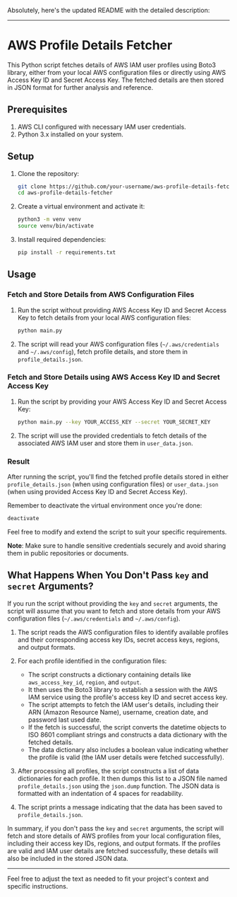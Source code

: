 Absolutely, here's the updated README with the detailed description:

---

# AWS Profile Details Fetcher

This Python script fetches details of AWS IAM user profiles using Boto3 library, either from your local AWS configuration files or directly using AWS Access Key ID and Secret Access Key. The fetched details are then stored in JSON format for further analysis and reference.

## Prerequisites

1. AWS CLI configured with necessary IAM user credentials.
2. Python 3.x installed on your system.

## Setup

1. Clone the repository:

   ```bash
   git clone https://github.com/your-username/aws-profile-details-fetcher.git
   cd aws-profile-details-fetcher
   ```

2. Create a virtual environment and activate it:

   ```bash
   python3 -m venv venv
   source venv/bin/activate
   ```

3. Install required dependencies:

   ```bash
   pip install -r requirements.txt
   ```

## Usage

### Fetch and Store Details from AWS Configuration Files

1. Run the script without providing AWS Access Key ID and Secret Access Key to fetch details from your local AWS configuration files:

   ```bash
   python main.py
   ```

2. The script will read your AWS configuration files (`~/.aws/credentials` and `~/.aws/config`), fetch profile details, and store them in `profile_details.json`.

### Fetch and Store Details using AWS Access Key ID and Secret Access Key

1. Run the script by providing your AWS Access Key ID and Secret Access Key:

   ```bash
   python main.py --key YOUR_ACCESS_KEY --secret YOUR_SECRET_KEY
   ```

2. The script will use the provided credentials to fetch details of the associated AWS IAM user and store them in `user_data.json`.

### Result

After running the script, you'll find the fetched profile details stored in either `profile_details.json` (when using configuration files) or `user_data.json` (when using provided Access Key ID and Secret Access Key).

Remember to deactivate the virtual environment once you're done:

```bash
deactivate
```

Feel free to modify and extend the script to suit your specific requirements.

**Note**: Make sure to handle sensitive credentials securely and avoid sharing them in public repositories or documents.

## What Happens When You Don't Pass `key` and `secret` Arguments?

If you run the script without providing the `key` and `secret` arguments, the script will assume that you want to fetch and store details from your AWS configuration files (`~/.aws/credentials` and `~/.aws/config`).

1. The script reads the AWS configuration files to identify available profiles and their corresponding access key IDs, secret access keys, regions, and output formats.

2. For each profile identified in the configuration files:
   - The script constructs a dictionary containing details like `aws_access_key_id`, `region`, and `output`.
   - It then uses the Boto3 library to establish a session with the AWS IAM service using the profile's access key ID and secret access key.
   - The script attempts to fetch the IAM user's details, including their ARN (Amazon Resource Name), username, creation date, and password last used date.
   - If the fetch is successful, the script converts the datetime objects to ISO 8601 compliant strings and constructs a data dictionary with the fetched details.
   - The data dictionary also includes a boolean value indicating whether the profile is valid (the IAM user details were fetched successfully).

3. After processing all profiles, the script constructs a list of data dictionaries for each profile. It then dumps this list to a JSON file named `profile_details.json` using the `json.dump` function. The JSON data is formatted with an indentation of 4 spaces for readability.

4. The script prints a message indicating that the data has been saved to `profile_details.json`.

In summary, if you don't pass the `key` and `secret` arguments, the script will fetch and store details of AWS profiles from your local configuration files, including their access key IDs, regions, and output formats. If the profiles are valid and IAM user details are fetched successfully, these details will also be included in the stored JSON data.

---

Feel free to adjust the text as needed to fit your project's context and specific instructions.